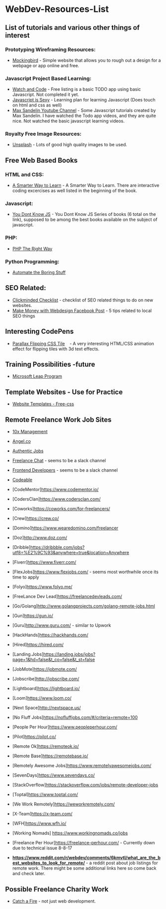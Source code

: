 # WebDev-Resources-List
## List of tutorials and various other things of interest

### Prototyping Wireframing Resources:
* [Mockingbird](https://www.gomockingbird.com) - Simple website that allows you to rough out a design for a webpage or app online and free.

### Javascript Project Based Learning:
* [Watch and Code](www.watchandcode.com) - Free listing is a basic TODO app using basic Javascript. Not completed it yet.
* [Javascript is Sexy](http://javascriptissexy.com/how-to-learn-javascript-properly/) - Learning plan for learning Javascript (Does touch on html and css as well)
* [Max Sandelin Youtube Channel](https://www.youtube.com/channel/UCr1BiYXeVfpWRCkS0MGjYkQ/videos) - Some Javascript tutorials created by Max Sandelin. I have watched the Todo app videos, and they are quite nice. Not watched the basic javascript learning videos.


### Royalty Free Image Resources:
* [Unsplash](www.unsplash.com) - Lots of good high quality images to be used.


## Free Web Based Books

### HTML and CSS:
* [A Smarter Way to Learn](http://www.asmarterwaytolearn.com/htmlcss/htmlcss_book-text.html) - A Smarter Way to Learn. There are interactive coding excercises as well listed in the beginning of the book.

### Javascript:
* [You Dont Know JS](https://github.com/getify/You-Dont-Know-JS) - You Dont Know JS Series of books (6 total on the link), supposed to be among the best books available on the subject of javascript.

### PHP:
* [PHP The Right Way](http://www.phptherightway.com)

### Python Programming:
* [Automate the Boring Stuff](https://automatetheboringstuff.com/)


## SEO Related:
* [Clickminded Checklist](https://www.clickminded.com/seo-checklist/) - checklist of SEO related things to do on new websites.
* [Make Money with Webdesign Facebook Post](https://www.facebook.com/groups/makemoneywithwebdesign/permalink/1925435104377106/) - 5 tips related to local SEO things

## Interesting CodePens
* [Parallax Flipping CSS Tile](https://codepen.io/tyrellrummage/pen/wqGgLO)
    - A very interesting HTML/CSS animation effect for flipping tiles with 3d text effects.


## Training Possibilities -future
* [Microsoft Leap Program](http://www.industryexplorers.com/applicants)

## Template Websites - Use for Practice
* [Website Templates - Free-css](http://www.free-css.com/free-css-templates)


## Remote Freelance Work Job Sites
* [10x Management](https://www.10xmanagement.com/)
* [Angel.co](https://angel.co/jobs#find/f!%7B%22remote%22%3Atrue%7D)
* [Authentic Jobs](https://authenticjobs.com/#onlyremote=1)
* [Freelance Chat](https://freelance.chat/) - seems to be a slack channel
* [Frontend Developers](http://frontenddevelopers.org/) - seems to be a slack channel
* [Codeable](https://codeable.io/)
* [CodeMentor]https://www.codementor.io/
* [CodersClan]https://www.codersclan.com/
* [Coworks]https://coworks.com/for-freelancers/
* [Crew]https://crew.co/
* [Domino]https://www.wearedomino.com/freelancer
* [Doz]http://www.doz.com/
* [Dribble]https://dribbble.com/jobs?utf8=%E2%9C%93&anywhere=true&location=Anywhere
* [Fiverr]https://www.fiverr.com/
* [FlexJobs]https://www.flexjobs.com/ - seems most worthwhile once its time to apply
* [Folyo]https://www.folyo.me/
* [FreeLance Dev Lead]https://freelancedevleads.com/
* [Go/Golang]http://www.golangprojects.com/golang-remote-jobs.html
* [Gun]https://gun.io/
* [Guru]http://www.guru.com/ - similar to Upwork
* [HackHands]https://hackhands.com/
* [Hired]https://hired.com/
* [Landing.Jobs]https://landing.jobs/jobs?page=1&hd=false&t_co=false&t_st=false
* [JobMote]https://jobmote.com/
* [Jobscribe]http://jobscribe.com/
* [Lightboard]https://lightboard.io/
* [Loom]https://www.loom.co/
* [Next Space]http://nextspace.us/
* [No Fluff Jobs]https://nofluffjobs.com/#/criteria=remote=100
* [People Per Hour]https://www.peopleperhour.com/
* [Pilot]https://pilot.co/
* [Remote Ok]https://remoteok.io/
* [Remote Base]https://remotebase.io/
* [Remotely Awesome Jobs]https://www.remotelyawesomejobs.com/
* [SevenDays]https://www.sevendays.co/
* [StackOverflow]https://stackoverflow.com/jobs/remote-developer-jobs
* [Toptal]https://www.toptal.com/
* [We Work Remotely]https://weworkremotely.com/
* [X-Team]https://x-team.com/
* [WFH]https://www.wfh.io/
* [Working Nomads] https://www.workingnomads.co/jobs
* [Freelance Per Hour]https://freelance-perhour.com/ - Currently down due to technical issue 8-8-17

* **https://www.reddit.com/r/webdev/comments/6kmvtl/what_are_the_best_websites_to_look_for_remote/** - a reddit post about job listings for remote work. There might be some additional links here so come back and check later.

##  Possible Freelance Charity Work

* [Catch a Fire](https://www.catchafire.org/) - not just web development.
























